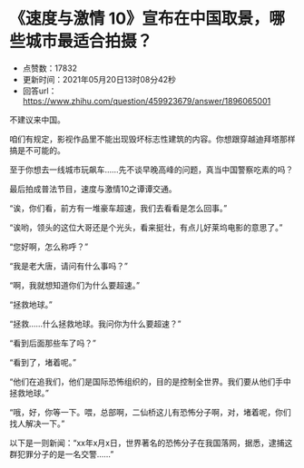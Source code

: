 # 《速度与激情 10》宣布在中国取景，哪些城市最适合拍摄？
- 点赞数：17832
- 更新时间：2021年05月20日13时08分42秒
- 回答url：https://www.zhihu.com/question/459923679/answer/1896065001
<body>
 <p data-pid="VWbMW87P">不建议来中国。</p>
 <p data-pid="jkmnd_oM">咱们有规定，影视作品里不能出现毁坏标志性建筑的内容。你想跟穿越迪拜塔那样搞是不可能的。</p>
 <p data-pid="WVylGqsO">至于你想去一线城市玩飙车……先不谈早晚高峰的问题，真当中国警察吃素的吗？</p>
 <p data-pid="fzQor0Kp">最后拍成普法节目，速度与激情10之谭谭交通。</p>
 <p data-pid="Lx_cwYFa">“诶，你们看，前方有一堆豪车超速，我们去看看是怎么回事。”</p>
 <p data-pid="gSP9_407">“诶哟，领头的这位大哥还是个光头，看来挺壮，有点儿好莱坞电影的意思了。”</p>
 <p data-pid="iGDk4vst">“您好啊，怎么称呼？”</p>
 <p data-pid="4XDhaYOP">“我是老大唐，请问有什么事吗？”</p>
 <p data-pid="C2_BNHeG">“啊，我就想知道你们为什么要超速。”</p>
 <p data-pid="_9J2Ug42">“拯救地球。”</p>
 <p data-pid="yjfGmFMj">“拯救……什么拯救地球。我问你为什么要超速？”</p>
 <p data-pid="VPVkGgvK">“看到后面那些车了吗？”</p>
 <p data-pid="RmsZiZDx">“看到了，堵着呢。”</p>
 <p data-pid="VHYuhLBt">“他们在追我们，他们是国际恐怖组织的，目的是控制全世界。我们要从他们手中拯救地球。”</p>
 <p data-pid="A2vtvc2v">“哦，好，你等一下。喂，总部啊，二仙桥这儿有恐怖分子啊，对，堵着呢，你们找人解决一下。”</p>
 <p data-pid="Yl2wM07c">以下是一则新闻：“xx年x月x日，世界著名的恐怖分子在我国落网，据悉，逮捕这群犯罪分子的是一名交警……”</p>
</body>